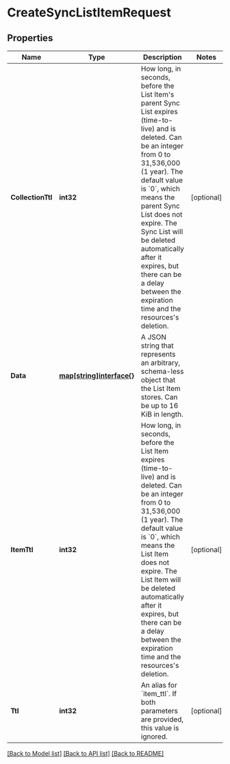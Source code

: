 # CreateSyncListItemRequest

## Properties

Name | Type | Description | Notes
------------ | ------------- | ------------- | -------------
**CollectionTtl** | **int32** | How long, in seconds, before the List Item&#39;s parent Sync List expires (time-to-live) and is deleted.  Can be an integer from 0 to 31,536,000 (1 year). The default value is &#x60;0&#x60;, which means the parent Sync List does not expire. The Sync List will be deleted automatically after it expires, but there can be a delay between the expiration time and the resources&#39;s deletion. | [optional] 
**Data** | [**map[string]interface{}**](.md) | A JSON string that represents an arbitrary, schema-less object that the List Item stores. Can be up to 16 KiB in length. | 
**ItemTtl** | **int32** | How long, in seconds, before the List Item expires (time-to-live) and is deleted.  Can be an integer from 0 to 31,536,000 (1 year). The default value is &#x60;0&#x60;, which means the List Item does not expire. The List Item will be deleted automatically after it expires, but there can be a delay between the expiration time and the resources&#39;s deletion. | [optional] 
**Ttl** | **int32** | An alias for &#x60;item_ttl&#x60;. If both parameters are provided, this value is ignored. | [optional] 

[[Back to Model list]](../README.md#documentation-for-models) [[Back to API list]](../README.md#documentation-for-api-endpoints) [[Back to README]](../README.md)


